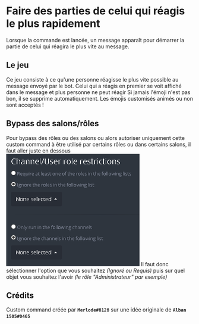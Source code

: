 # Faire des parties de celui qui réagis le plus rapidement

Lorsque la commande est lancée, un message apparaît pour démarrer la partie de celui qui réagira le plus vite au message.

## Le jeu

Ce jeu consiste à ce qu'une personne réagisse le plus vite possible au message envoyé par le bot. Celui qui a réagis en premier se voit affiché dans le message et plus personne ne peut réagir
Si jamais l'émoji n'est pas bon, il se supprime automatiquement. 
Les émojis customisés animés ou non sont acceptés !

## Bypass des salons/rôles
Pour bypass des rôles ou des salons ou alors autoriser uniquement cette custom command à être utilisé par certains rôles ou dans certains salons, il faut aller juste en dessous
![](https://raw.githubusercontent.com/Merlode11/botscustomcommands/master/images/channels-roles_Config.png)
Il faut donc sélectionner l'option que vous souhaitez *(Ignoré ou Requis)* puis sur quel objet vous souhaitez l'avoir *(le rôle "Administrateur" par exemple)*

## Crédits

Custom command créée par **`Merlode#8128`** sur une idée originale de **`Alban 1505#0465`**

